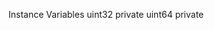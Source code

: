 Instance Variables
	uint32	<InterpretedReadStream> private
	uint64	<InterpretedReadStream> private

